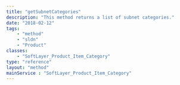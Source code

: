 ```yaml
---
title: "getSubnetCategories"
description: "This method returns a list of subnet categories."
date: "2018-02-12"
tags:
    - "method"
    - "sldn"
    - "Product"
classes:
    - "SoftLayer_Product_Item_Category"
type: "reference"
layout: "method"
mainService : "SoftLayer_Product_Item_Category"
---
```

